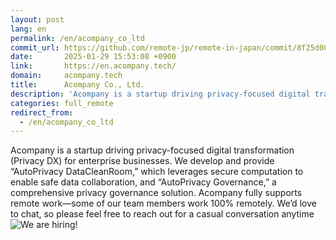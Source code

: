 ```yaml
---
layout: post
lang: en
permalink: /en/acompany_co_ltd
commit_url: https://github.com/remote-jp/remote-in-japan/commit/8f25d001baa0d95daa8c2cbce022cfcf2b47da47
date:       2025-01-29 15:53:08 +0900
link:       https://en.acompany.tech/
domain:     acompany.tech
title:      Acompany Co., Ltd.
description: 'Acompany is a startup driving privacy-focused digital transformation (Privacy DX) for enterprise businesses. We develop and provide “AutoPrivacy DataCleanRoom,” which leverages secure computation to enable safe data collaboration, and “AutoPrivacy Governance,” a comprehensive privacy governance solution. Acompany fully supports remote work—some of our team members work 100% remotely. We’d love to chat, so please feel free to reach out for a casual conversation anytime'
categories: full_remote
redirect_from:
  - /en/acompany_co_ltd
---
```


<p>Acompany is a startup driving privacy-focused digital transformation (Privacy DX) for enterprise businesses. We develop and provide “AutoPrivacy DataCleanRoom,” which leverages secure computation to enable safe data collaboration, and “AutoPrivacy Governance,” a comprehensive privacy governance solution. Acompany fully supports remote work—some of our team members work 100% remotely. We’d love to chat, so please feel free to reach out for a casual conversation anytime<img src="https://recruit.acompany.tech/" alt="We are hiring!" /></p>
